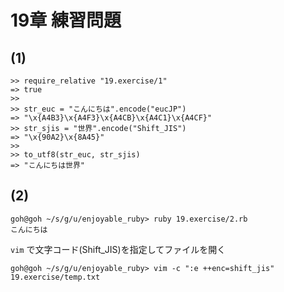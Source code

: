 # 19章 練習問題

## (1)

```
>> require_relative "19.exercise/1"
=> true
>> 
>> str_euc = "こんにちは".encode("eucJP")
=> "\x{A4B3}\x{A4F3}\x{A4CB}\x{A4C1}\x{A4CF}"
>> str_sjis = "世界".encode("Shift_JIS")
=> "\x{90A2}\x{8A45}"
>> 
>> to_utf8(str_euc, str_sjis)
=> "こんにちは世界"
```

## (2)

```
goh@goh ~/s/g/u/enjoyable_ruby> ruby 19.exercise/2.rb
こんにちは
```

`vim` で文字コード(Shift_JIS)を指定してファイルを開く

```
goh@goh ~/s/g/u/enjoyable_ruby> vim -c ":e ++enc=shift_jis" 19.exercise/temp.txt
```

